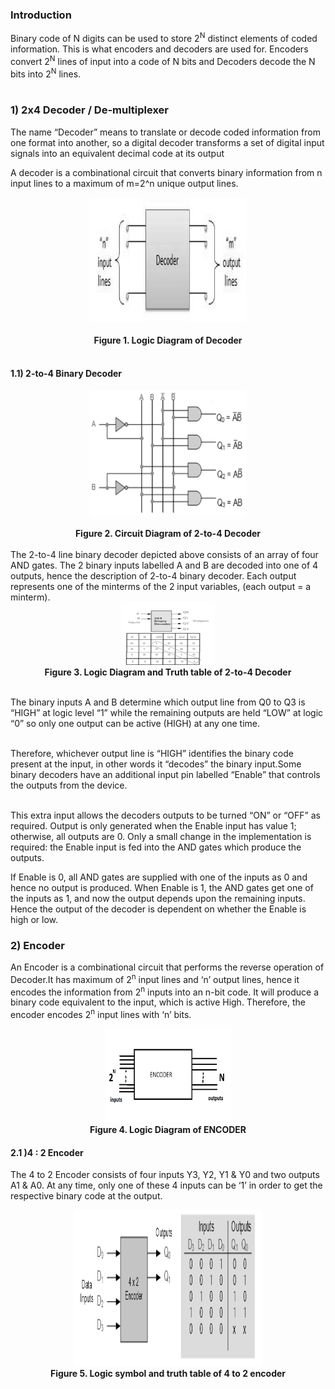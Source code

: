 ### Introduction

Binary code of N digits can be used to store 2<sup>N</sup> distinct elements of coded information. This is what encoders and decoders are used for. Encoders convert 2<sup>N</sup> lines of input into a code of N bits and Decoders decode the N bits into 2<sup>N</sup> lines.<br>
<br>

### 1) 2x4 Decoder / De-multiplexer
The name “Decoder” means to translate or decode coded information from one format into another, so a digital decoder transforms a set of digital input signals into an equivalent decimal code at its output
                         
A decoder is a combinational circuit that converts binary information from n input lines to a maximum of m=2^n unique output lines.<br>
<center><img src="images/1.jpg" style=" height: 200px; width: 250px;"><br></center><br>
<center><b>Figure 1. Logic Diagram of Decoder</b></center><br>

#### 1.1) 2-to-4 Binary Decoder 
<center><img src="images/2.png" style="height: 200px; width: 250px; "></center><br>
<center><b>Figure 2. Circuit Diagram of 2-to-4 Decoder</b></center><br>
The 2-to-4 line binary decoder depicted above consists of an array of four AND gates. The 2 binary inputs labelled A and B are decoded into one of 4 outputs, hence the description of 2-to-4 binary decoder. Each output represents one of the minterms of the 2 input variables, (each output = a minterm).<br>
<center><img src="images/3.png" style=" height: 100px; width: 150px;"><br></center>
<center><b>Figure 3. Logic Diagram and Truth table of 2-to-4 Decoder</b></center><br>

The binary inputs A and B determine which output line from Q0 to Q3 is “HIGH” at logic level “1” while the remaining outputs are held “LOW” at logic “0” so only one output can be active (HIGH) at any one time. <br><br>

Therefore, whichever output line is “HIGH” identifies the binary code present at the input, in other words it “decodes” the binary input.Some binary decoders have an additional input pin labelled “Enable” that controls the outputs from the device.  <br><br>

This extra input allows the decoders outputs to be turned “ON” or “OFF” as required. Output is only generated when the Enable input has value 1; otherwise, all outputs are 0. Only a small change in the implementation is required: the Enable input is fed into the AND gates which produce the outputs.<br>

If Enable is 0, all AND gates are supplied with one of the inputs as 0 and hence no output is produced. When Enable is 1, the AND gates get one of the inputs as 1, and now the output depends upon the remaining inputs. Hence the output of the decoder is dependent on whether the Enable is high or low.


### 2) Encoder

An Encoder is a combinational circuit that performs the reverse operation of Decoder.It has maximum of 2<sup>n</sup> input lines and ‘n’ output lines, hence it encodes the information from 2<sup>n</sup> inputs into an n-bit code. It will produce a binary code equivalent to the input, which is active High. Therefore, the encoder encodes 2<sup>n</sup> input lines with ‘n’ bits.<br>
<center><img src="images/4.png" style=" height: 150px; width: 200px;"><br>
<b>Figure 4. Logic Diagram of ENCODER</b><br></center>


#### 2.1 )4 : 2 Encoder 

The 4 to 2 Encoder consists of four inputs Y3, Y2, Y1 & Y0 and two outputs A1 & A0. At any time, only one of these 4 inputs can be ‘1’ in order to get the respective binary code at the output. 
<center><img src="images/5.png" style=" height: 250px; width: 300px;-2%; "><br>
<center><b>Figure 5. Logic symbol and truth table of 4 to 2 encoder</b><br></center>









